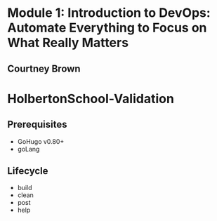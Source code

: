 <h1>Module 1: Introduction to DevOps: Automate Everything to Focus on What Really Matters</h1>
<h2>Courtney Brown</h2>

# HolbertonSchool-Validation

## Prerequisites

- GoHugo v0.80+
- goLang

## Lifecycle

- build
- clean
- post
- help
